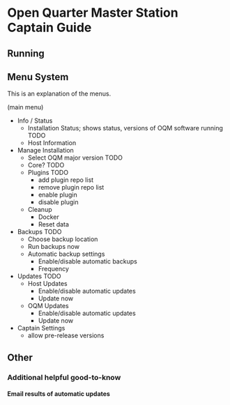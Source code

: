 # Open Quarter Master Station Captain Guide

## Running

## Menu System

This is an explanation of the menus.

(main menu)
- Info / Status
  - Installation Status; shows status, versions of OQM software running TODO
  - Host Information
- Manage Installation
  - Select OQM major version TODO
  - Core? TODO
  - Plugins TODO
    - add plugin repo list
    - remove plugin repo list
    - enable plugin
    - disable plugin
  - Cleanup
    - Docker
    - Reset data
- Backups TODO
  - Choose backup location
  - Run backups now
  - Automatic backup settings
    - Enable/disable automatic backups
    - Frequency
- Updates TODO
  - Host Updates
    - Enable/disable automatic updates
    - Update now
  - OQM Updates
    - Enable/disable automatic updates
    - Update now
- Captain Settings
  - allow pre-release versions


## Other

### Additional helpful good-to-know

#### Email results of automatic updates



